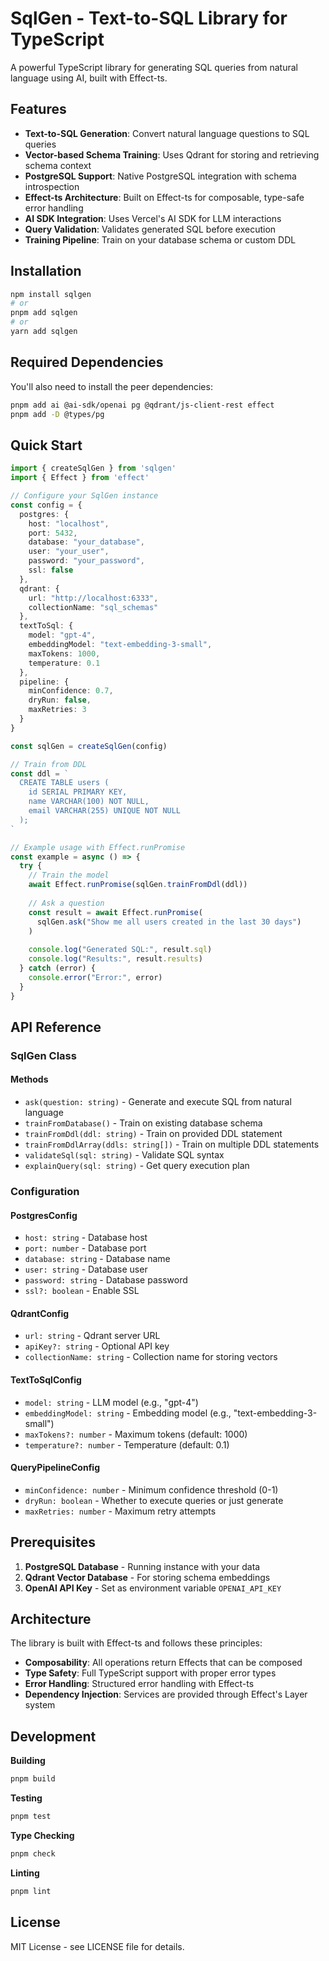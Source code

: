 # SqlGen - Text-to-SQL Library for TypeScript

A powerful TypeScript library for generating SQL queries from natural language using AI, built with Effect-ts.

## Features

- **Text-to-SQL Generation**: Convert natural language questions to SQL queries
- **Vector-based Schema Training**: Uses Qdrant for storing and retrieving schema context
- **PostgreSQL Support**: Native PostgreSQL integration with schema introspection
- **Effect-ts Architecture**: Built on Effect-ts for composable, type-safe error handling
- **AI SDK Integration**: Uses Vercel's AI SDK for LLM interactions
- **Query Validation**: Validates generated SQL before execution
- **Training Pipeline**: Train on your database schema or custom DDL

## Installation

```bash
npm install sqlgen
# or
pnpm add sqlgen
# or
yarn add sqlgen
```

## Required Dependencies

You'll also need to install the peer dependencies:

```bash
pnpm add ai @ai-sdk/openai pg @qdrant/js-client-rest effect
pnpm add -D @types/pg
```

## Quick Start

```typescript
import { createSqlGen } from 'sqlgen'
import { Effect } from 'effect'

// Configure your SqlGen instance
const config = {
  postgres: {
    host: "localhost",
    port: 5432,
    database: "your_database",
    user: "your_user",
    password: "your_password",
    ssl: false
  },
  qdrant: {
    url: "http://localhost:6333",
    collectionName: "sql_schemas"
  },
  textToSql: {
    model: "gpt-4",
    embeddingModel: "text-embedding-3-small",
    maxTokens: 1000,
    temperature: 0.1
  },
  pipeline: {
    minConfidence: 0.7,
    dryRun: false,
    maxRetries: 3
  }
}

const sqlGen = createSqlGen(config)

// Train from DDL
const ddl = `
  CREATE TABLE users (
    id SERIAL PRIMARY KEY,
    name VARCHAR(100) NOT NULL,
    email VARCHAR(255) UNIQUE NOT NULL
  );
`

// Example usage with Effect.runPromise
const example = async () => {
  try {
    // Train the model
    await Effect.runPromise(sqlGen.trainFromDdl(ddl))
    
    // Ask a question
    const result = await Effect.runPromise(
      sqlGen.ask("Show me all users created in the last 30 days")
    )
    
    console.log("Generated SQL:", result.sql)
    console.log("Results:", result.results)
  } catch (error) {
    console.error("Error:", error)
  }
}
```

## API Reference

### SqlGen Class

#### Methods

- `ask(question: string)` - Generate and execute SQL from natural language
- `trainFromDatabase()` - Train on existing database schema
- `trainFromDdl(ddl: string)` - Train on provided DDL statement
- `trainFromDdlArray(ddls: string[])` - Train on multiple DDL statements
- `validateSql(sql: string)` - Validate SQL syntax
- `explainQuery(sql: string)` - Get query execution plan

### Configuration

#### PostgresConfig
- `host: string` - Database host
- `port: number` - Database port
- `database: string` - Database name
- `user: string` - Database user
- `password: string` - Database password
- `ssl?: boolean` - Enable SSL

#### QdrantConfig
- `url: string` - Qdrant server URL
- `apiKey?: string` - Optional API key
- `collectionName: string` - Collection name for storing vectors

#### TextToSqlConfig
- `model: string` - LLM model (e.g., "gpt-4")
- `embeddingModel: string` - Embedding model (e.g., "text-embedding-3-small")
- `maxTokens?: number` - Maximum tokens (default: 1000)
- `temperature?: number` - Temperature (default: 0.1)

#### QueryPipelineConfig
- `minConfidence: number` - Minimum confidence threshold (0-1)
- `dryRun: boolean` - Whether to execute queries or just generate
- `maxRetries: number` - Maximum retry attempts

## Prerequisites

1. **PostgreSQL Database** - Running instance with your data
2. **Qdrant Vector Database** - For storing schema embeddings
3. **OpenAI API Key** - Set as environment variable `OPENAI_API_KEY`

## Architecture

The library is built with Effect-ts and follows these principles:

- **Composability**: All operations return Effects that can be composed
- **Type Safety**: Full TypeScript support with proper error types
- **Error Handling**: Structured error handling with Effect-ts
- **Dependency Injection**: Services are provided through Effect's Layer system

## Development

**Building**

```sh
pnpm build
```

**Testing**

```sh
pnpm test
```

**Type Checking**

```sh
pnpm check
```

**Linting**

```sh
pnpm lint
```

## License

MIT License - see LICENSE file for details.
